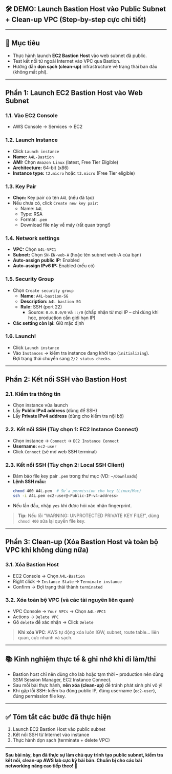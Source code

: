 ## 🛠️ DEMO: Launch Bastion Host vào Public Subnet + Clean-up VPC (Step-by-step cực chi tiết)

---

## 🎯 Mục tiêu
- Thực hành launch **EC2 Bastion Host** vào web subnet đã public.
- Test kết nối từ ngoài Internet vào VPC qua Bastion.
- Hướng dẫn **dọn sạch (clean-up)** infrastructure về trạng thái ban đầu (không mất phí).

---

## Phần 1: Launch EC2 Bastion Host vào Web Subnet

### 1.1. **Vào EC2 Console**
- AWS Console → Services → EC2

### 1.2. **Launch Instance**
- Click `Launch instance`
- **Name:** `A4L-Bastion`
- **AMI:** Chọn `Amazon Linux` (latest, Free Tier Eligible)
- **Architecture:** 64-bit (x86)
- **Instance type:** `t2.micro` hoặc `t3.micro` (Free Tier eligible)

### 1.3. **Key Pair**
- **Chọn:** Key pair có tên `A4L` (nếu đã tạo)
- Nếu chưa có, click `Create new key pair`:
    - Name: `A4L`
    - Type: RSA
    - Format: `.pem`
    - Download file này về máy (rất quan trọng!)

### 1.4. **Network settings**
- **VPC:** Chọn `A4L-VPC1`
- **Subnet:** Chọn `SN-EN-web-A` (hoặc tên subnet web-A của bạn)
- **Auto-assign public IP:** Enabled
- **Auto-assign IPv6 IP:** Enabled (nếu có)

### 1.5. **Security Group**
- Chọn `Create security group`
    - **Name:** `A4L-bastion-SG`
    - **Description:** `A4L bastion SG`
    - **Rule:** SSH (port 22)  
        - Source: `0.0.0.0/0` và `::/0` (chấp nhận từ mọi IP – chỉ dùng khi học, production cần giới hạn IP)
- **Các setting còn lại:** Giữ mặc định

### 1.6. **Launch!**
- Click `Launch instance`
- Vào `Instances` → kiểm tra instance đang khởi tạo (`initializing`).  
  Đợi trạng thái chuyển sang `2/2 status checks`.

---

## Phần 2: Kết nối SSH vào Bastion Host

### 2.1. **Kiểm tra thông tin**
- Chọn instance vừa launch
- Lấy **Public IPv4 address** (dùng để SSH)
- Lấy **Private IPv4 address** (dùng cho kiểm tra nội bộ)

### 2.2. **Kết nối SSH** (Tùy chọn 1: EC2 Instance Connect)
- Chọn instance → `Connect` → `EC2 Instance Connect`
- **Username:** `ec2-user`
- Click `Connect` (sẽ mở web SSH terminal)

### 2.3. **Kết nối SSH** (Tùy chọn 2: Local SSH Client)
- Đảm bảo file key pair `.pem` trong thư mục (VD: `~/Downloads`)
- **Lệnh SSH mẫu:**
    ```bash
    chmod 400 A4L.pem  # Sửa permission cho key (Linux/Mac)
    ssh -i A4L.pem ec2-user@<Public-IP-v4-address>
    ```
- Nếu lần đầu, nhập `yes` khi được hỏi xác nhận fingerprint.

> **Tip:** Nếu lỗi “WARNING: UNPROTECTED PRIVATE KEY FILE!”, dùng `chmod 400` sửa lại quyền file key.

---

## Phần 3: Clean-up (Xóa Bastion Host và toàn bộ VPC khi không dùng nữa)

### 3.1. **Xóa Bastion Host**
- EC2 Console → Chọn `A4L-Bastion`
- Right click → `Instance State` → `Terminate instance`
- Confirm → Đợi trạng thái thành `terminated`

### 3.2. **Xóa toàn bộ VPC (và các tài nguyên liên quan)**
- VPC Console → `Your VPCs` → Chọn `A4L-VPC1`
- Actions → `Delete VPC`
- Gõ `delete` để xác nhận → Click `Delete`

> **Khi xóa VPC**: AWS tự động xóa luôn IGW, subnet, route table… liên quan, cực nhanh và sạch.

---

## 📚 Kinh nghiệm thực tế & ghi nhớ khi đi làm/thi

- Bastion host chỉ nên dùng cho lab hoặc tạm thời – production nên dùng SSM Session Manager, EC2 Instance Connect.
- Sau mỗi bài thực hành, **nên xóa (clean-up)** để tránh phát sinh phí vô ý!
- Khi gặp lỗi SSH: kiểm tra đúng public IP, đúng username (`ec2-user`), đúng permission file key.

---

## ✅ Tóm tắt các bước đã thực hiện
1. Launch EC2 Bastion Host vào public subnet
2. Kết nối SSH từ Internet vào instance
3. Thực hành dọn sạch (terminate + delete VPC)

---

**Sau bài này, bạn đã thực sự làm chủ quy trình tạo public subnet, kiểm tra kết nối, clean-up AWS lab cực kỳ bài bản. Chuẩn bị cho các bài networking nâng cao tiếp theo! 🚀**
